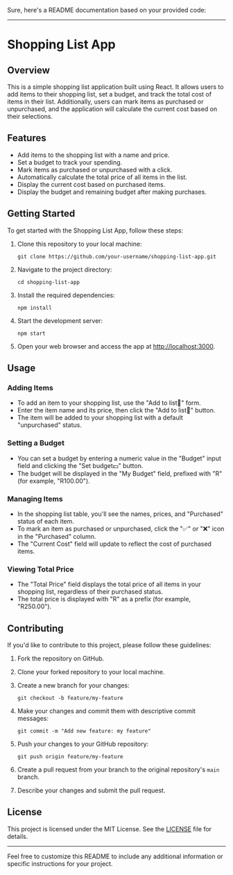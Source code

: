 Sure, here's a README documentation based on your provided code:

---

# Shopping List App

## Overview

This is a simple shopping list application built using React. It allows users to add items to their shopping list, set a budget, and track the total cost of items in their list. Additionally, users can mark items as purchased or unpurchased, and the application will calculate the current cost based on their selections.

## Features

- Add items to the shopping list with a name and price.
- Set a budget to track your spending.
- Mark items as purchased or unpurchased with a click.
- Automatically calculate the total price of all items in the list.
- Display the current cost based on purchased items.
- Display the budget and remaining budget after making purchases.

## Getting Started

To get started with the Shopping List App, follow these steps:

1. Clone this repository to your local machine:

   ```shell
   git clone https://github.com/your-username/shopping-list-app.git
   ```

2. Navigate to the project directory:

   ```shell
   cd shopping-list-app
   ```

3. Install the required dependencies:

   ```shell
   npm install
   ```

4. Start the development server:

   ```shell
   npm start
   ```

5. Open your web browser and access the app at [http://localhost:3000](http://localhost:3000).

## Usage

### Adding Items

- To add an item to your shopping list, use the "Add to list🛒" form.
- Enter the item name and its price, then click the "Add to list🛒" button.
- The item will be added to your shopping list with a default "unpurchased" status.

### Setting a Budget

- You can set a budget by entering a numeric value in the "Budget" input field and clicking the "Set budget💵" button.
- The budget will be displayed in the "My Budget" field, prefixed with "R" (for example, "R100.00").

### Managing Items

- In the shopping list table, you'll see the names, prices, and "Purchased" status of each item.
- To mark an item as purchased or unpurchased, click the "✅" or "❌" icon in the "Purchased" column.
- The "Current Cost" field will update to reflect the cost of purchased items.

### Viewing Total Price

- The "Total Price" field displays the total price of all items in your shopping list, regardless of their purchased status.
- The total price is displayed with "R" as a prefix (for example, "R250.00").

## Contributing

If you'd like to contribute to this project, please follow these guidelines:

1. Fork the repository on GitHub.

2. Clone your forked repository to your local machine.

3. Create a new branch for your changes:

   ```shell
   git checkout -b feature/my-feature
   ```

4. Make your changes and commit them with descriptive commit messages:

   ```shell
   git commit -m "Add new feature: my feature"
   ```

5. Push your changes to your GitHub repository:

   ```shell
   git push origin feature/my-feature
   ```

6. Create a pull request from your branch to the original repository's `main` branch.

7. Describe your changes and submit the pull request.

## License

This project is licensed under the MIT License. See the [LICENSE](LICENSE) file for details.

---

Feel free to customize this README to include any additional information or specific instructions for your project.